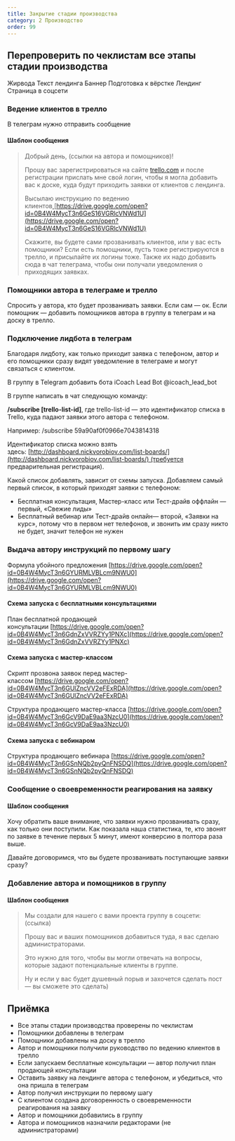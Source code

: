 ```yaml
---
title: Закрытие стадии производства
category: 2 Производство
order: 99
---
```


## Перепроверить по чеклистам все этапы стадии производства

Жирвода
Текст лендинга
Баннер
Подготовка к вёрстке
Лендинг
Страница в соцсети

### Ведение клиентов в трелло

В телеграм нужно отправить сообщение

#### Шаблон сообщения

> Добрый день, (ссылки на автора и помощников)!
>
> Прошу вас зарегистрироваться на сайте [trello.com](http://trello.com) и после регистрации прислать мне свой логин, чтобы я могла добавить вас к доске, куда будут приходить заявки от клиентов с лендинга.
>
> Высылаю инструкцию по ведению клиентов[ ](https://drive.google.com/open?id=0B4W4MycT3n6GeS16VGRlcVNWd1U)[https://drive.google.com/open?id=0B4W4MycT3n6GeS16VGRlcVNWd1U](https://drive.google.com/open?id=0B4W4MycT3n6GeS16VGRlcVNWd1U)
>
> Скажите, вы будете сами прозванивать клиентов, или у вас есть помощники? Если есть помощники, пусть тоже регистрируются в трелло, и присылайте их логины тоже. Также их надо добавить сюда в чат телеграма, чтобы они получали уведомления о приходящих заявках.

### Помощники автора в телеграме и трелло

Спросить у автора, кто будет прозванивать заявки. Если сам — ок. Если помощник — добавить помощников автора в группу в телеграм и на доску в трелло.

### Подключение лидбота в телеграм

Благодаря лидботу, как только приходит заявка с телефоном, автор и его помощники сразу видят уведомление в телеграме и могут связаться с клиентом.

В группу в Telegram добавить бота iCoach Lead Bot @icoach_lead_bot 

В группе написать в чат следующую команду:

**/subscribe \[trello-list-id\]**, где trello-list-id — это идентификатор списка в Trello, куда падают заявки этого автора с телефоном.

Например: /subscribe 59a90af0f0966e7043814318

Идентификатор списка можно взять здесь: [http://dashboard.nickvorobiov.com/list-boards/](http://dashboard.nickvorobiov.com/list-boards/) (требуется предварительная регистрация).

Какой список добавлять, зависит от схемы запуска. Добавляем самый первый список, в который приходят заявки с телефоном:

* Бесплатная консультация, Мастер-класс или Тест-драйв оффлайн — первый, «Свежие лиды»
* Бесплатный вебинар или Тест-драйв онлайн— второй, «Заявки на курс», потому что в первом нет телефонов, и звонить им сразу никто не будет, значит телефон не нужен

### Выдача автору инструкций по первому шагу

Формула убойного предложения [https://drive.google.com/open?id=0B4W4MycT3n6GYURMLVBLcm9NWU0](https://drive.google.com/open?id=0B4W4MycT3n6GYURMLVBLcm9NWU0)

#### Схема запуска с бесплатными консультациями

План бесплатной продающей консультации [https://drive.google.com/open?id=0B4W4MycT3n6GdnZxVVRZYy1PNXc](https://drive.google.com/open?id=0B4W4MycT3n6GdnZxVVRZYy1PNXc)

#### Схема запуска с мастер-классом

Скрипт прозвона заявок перед мастер-классом [https://drive.google.com/open?id=0B4W4MycT3n6GUlZncVV2eFExRDA](https://drive.google.com/open?id=0B4W4MycT3n6GUlZncVV2eFExRDA)

Структура продающего мастер-класса [https://drive.google.com/open?id=0B4W4MycT3n6GcV9DaE9aa3NzcU0](https://drive.google.com/open?id=0B4W4MycT3n6GcV9DaE9aa3NzcU0)

#### Схема запуска с вебинаром

Структура продающего вебинара [https://drive.google.com/open?id=0B4W4MycT3n6GSnNQb2pyQnFNSDQ](https://drive.google.com/open?id=0B4W4MycT3n6GSnNQb2pyQnFNSDQ)

### Сообщение о своевременности реагирования на заявку

#### Шаблон сообщения

Хочу обратить ваше внимание, что заявки нужно прозванивать сразу, как только они поступили. Как показала наша статистика, те, кто звонят по заявке в течение первых 5 минут, имеют конверсию в полтора раза выше.

Давайте договоримся, что вы будете прозванивать поступающие заявки сразу?

### Добавление автора и помощников в группу

#### Шаблон сообщения

> Мы создали для нашего с вами проекта группу в соцсети: (ссылка)
>
> Прошу вас и ваших помощников добавиться туда, я вас сделаю администраторами.
>
> Это нужно для того, чтобы вы могли отвечать на вопросы, которые задают потенциальные клиенты в группе.
>
> Ну и если у вас будет душевный порыв и захочется сделать пост — вы сможете это сделать)

## Приёмка

* Все этапы стадии производства проверены по чеклистам
* Помощники добавлены в телеграм
* Помощники добавлены на доску в трелло
* Автор и помощники получили руководство по ведению клиентов в трелло
* Если запускаем бесплатные консультации — автор получил план продающей консультации
* Оставить заявку на лендинге автора с телефоном, и убедиться, что она пришла в телеграм
* Автор получил инструкции по первому шагу
* С клиентом создана договоренность о своевременности реагирования на заявку
* Автор и помощники добавились в группу
* Автора и помощников назначили редакторами (не администраторами)
